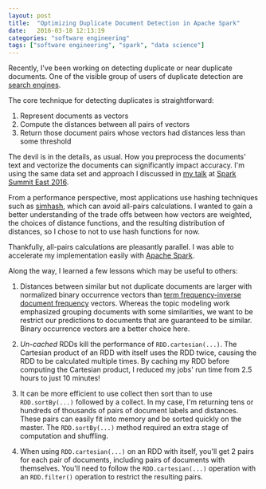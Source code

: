 ```yaml
---
layout: post
title:  "Optimizing Duplicate Document Detection in Apache Spark"
date:   2016-03-18 12:13:19
categories: "software engineering"
tags: ["software engineering", "spark", "data science"]
---
```

Recently, I've been working on detecting duplicate or near duplicate documents.  One of the visible group of users of duplicate detection are [search engines](http://cs.brown.edu/courses/cs253/papers/nearduplicate.pdf).

The core technique for detecting duplicates is straightforward:

1. Represent documents as vectors
2. Compute the distances between all pairs of vectors
3. Return those document pairs whose vectors had distances less than some threshold

The devil is in the details, as usual.  How you preprocess the documents' text and vectorize the documents can significantly impact accuracy. I'm using the same data set and approach I discussed in [my talk](conferences/2016/02/17/spark-summit-east-2016.html) at [Spark Summit East 2016](https://spark-summit.org/east-2016/).

From a performance perspective, most applications use hashing techniques such as [simhash](http://www2007.org/papers/paper215.pdf), which can avoid all-pairs calculations.  I wanted to gain a better understanding of the trade offs between how vectors are weighted, the choices of distance functions, and the resulting distribution of distances, so I chose to not to use hash functions for now.

Thankfully, all-pairs calculations are pleasantly parallel. I was able to accelerate my implementation easily with [Apache Spark](http://spark.apache.org/).

Along the way, I learned a few lessons which may be useful to others:

1. Distances between similar but not duplicate documents are larger with normalized binary occurrence vectors than [term frequency-inverse document frequency](https://en.wikipedia.org/wiki/Tf%E2%80%93idf) vectors.  Whereas the topic modeling work emphasized grouping documents with some similarities, we want to be restrict our predictions to documents that are guaranteed to be similar.  Binary occurrence vectors are a better choice here.

2. *Un-cached* RDDs kill the performance of `RDD.cartesian(...)`.  The Cartesian product of an RDD with itself uses the RDD twice, causing the RDD to be calculated multiple times. By caching my RDD before computing the Cartesian product, I reduced my jobs' run time from 2.5 hours to just 10 minutes!

3. It can be more efficient to use collect then sort than to use `RDD.sortBy(...)` followed by a collect.  In my case, I'm returning tens or hundreds of thousands of pairs of document labels and distances.  These pairs can easily fit into memory and be sorted quickly on the master. The `RDD.sortBy(...)` method required an extra stage of computation and shuffling.

4. When using `RDD.cartesian(...)` on an RDD with itself, you'll get 2 pairs for each pair of documents, including pairs of documents with themselves.  You'll need to follow the `RDD.cartesian(...)` operation with an `RDD.filter()` operation to restrict the resulting pairs.
